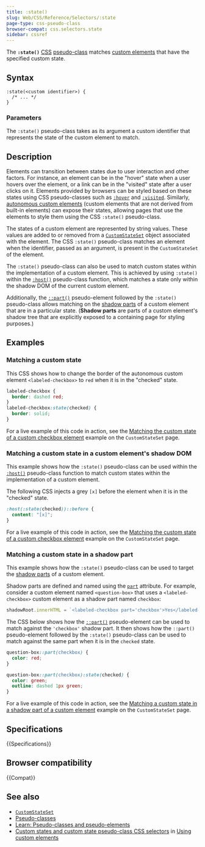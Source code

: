 ```yaml
---
title: :state()
slug: Web/CSS/Reference/Selectors/:state
page-type: css-pseudo-class
browser-compat: css.selectors.state
sidebar: cssref
---
```


The **`:state()`** [CSS](/en-US/docs/Web/CSS) [pseudo-class](/en-US/docs/Web/CSS/Reference/Selectors/Pseudo-classes) matches [custom elements](/en-US/docs/Web/API/Web_components/Using_custom_elements) that have the specified custom state.

## Syntax

```css-nolint
:state(<custom identifier>) {
  /* ... */
}
```

### Parameters

The `:state()` pseudo-class takes as its argument a custom identifier that represents the state of the custom element to match.

## Description

Elements can transition between states due to user interaction and other factors.
For instance, an element can be in the "hover" state when a user hovers over the element, or a link can be in the "visited" state after a user clicks on it.
Elements provided by browsers can be styled based on these states using CSS pseudo-classes such as [`:hover`](/en-US/docs/Web/CSS/:hover) and [`:visited`](/en-US/docs/Web/CSS/:visited).
Similarly, [autonomous custom elements](/en-US/docs/Web/API/Web_components/Using_custom_elements#types_of_custom_element) (custom elements that are not derived from built-in elements) can expose their states, allowing pages that use the elements to style them using the CSS `:state()` pseudo-class.

The states of a custom element are represented by string values.
These values are added to or removed from a [`CustomStateSet`](/en-US/docs/Web/API/CustomStateSet) object associated with the element.
The CSS `:state()` pseudo-class matches an element when the identifier, passed as an argument, is present in the `CustomStateSet` of the element.

The `:state()` pseudo-class can also be used to match custom states within the implementation of a custom element.
This is achieved by using `:state()` within the [`:host()`](/en-US/docs/Web/CSS/:host_function) pseudo-class function, which matches a state only within the shadow DOM of the current custom element.

Additionally, the [`::part()`](/en-US/docs/Web/CSS/::part) pseudo-element followed by the `:state()` pseudo-class allows matching on the [shadow parts](/en-US/docs/Web/CSS/CSS_shadow_parts) of a custom element that are in a particular state. (**Shadow parts** are parts of a custom element's shadow tree that are explicitly exposed to a containing page for styling purposes.)

## Examples

### Matching a custom state

This CSS shows how to change the border of the autonomous custom element `<labeled-checkbox>` to `red` when it is in the "checked" state.

```css
labeled-checkbox {
  border: dashed red;
}
labeled-checkbox:state(checked) {
  border: solid;
}
```

For a live example of this code in action, see the [Matching the custom state of a custom checkbox element](/en-US/docs/Web/API/CustomStateSet#matching_the_custom_state_of_a_custom_checkbox_element) example on the `CustomStateSet` page.

### Matching a custom state in a custom element's shadow DOM

This example shows how the `:state()` pseudo-class can be used within the [`:host()`](/en-US/docs/Web/CSS/:host_function) pseudo-class function to match custom states within the implementation of a custom element.

The following CSS injects a grey `[x]` before the element when it is in the "checked" state.

```css
:host(:state(checked))::before {
  content: "[x]";
}
```

For a live example of this code in action, see the [Matching the custom state of a custom checkbox element](/en-US/docs/Web/API/CustomStateSet#matching_the_custom_state_of_a_custom_checkbox_element) example on the `CustomStateSet` page.

### Matching a custom state in a shadow part

This example shows how the `:state()` pseudo-class can be used to target the [shadow parts](/en-US/docs/Web/CSS/CSS_shadow_parts) of a custom element.

Shadow parts are defined and named using the [`part`](/en-US/docs/Web/HTML/Reference/Global_attributes/part) attribute.
For example, consider a custom element named `<question-box>` that uses a `<labeled-checkbox>` custom element as a shadow part named `checkbox`:

```js
shadowRoot.innerHTML = `<labeled-checkbox part='checkbox'>Yes</labeled-checkbox>`;
```

The CSS below shows how the [`::part()`](/en-US/docs/Web/CSS/::part) pseudo-element can be used to match against the `'checkbox'` shadow part.
It then shows how the `::part()` pseudo-element followed by the `:state()` pseudo-class can be used to match against the same part when it is in the `checked` state.

```css
question-box::part(checkbox) {
  color: red;
}

question-box::part(checkbox):state(checked) {
  color: green;
  outline: dashed 1px green;
}
```

For a live example of this code in action, see the [Matching a custom state in a shadow part of a custom element](/en-US/docs/Web/API/CustomStateSet#matching_a_custom_state_in_a_shadow_part_of_a_custom_element) example on the `CustomStateSet` page.

## Specifications

{{Specifications}}

## Browser compatibility

{{Compat}}

## See also

- [`CustomStateSet`](/en-US/docs/Web/API/CustomStateSet)
- [Pseudo-classes](/en-US/docs/Web/CSS/Reference/Selectors/Pseudo-classes)
- [Learn: Pseudo-classes and pseudo-elements](/en-US/docs/Learn_web_development/Core/Styling_basics/Pseudo_classes_and_elements)
- [Custom states and custom state pseudo-class CSS selectors](/en-US/docs/Web/API/Web_components/Using_custom_elements#custom_states_and_custom_state_pseudo-class_css_selectors) in [Using custom elements](/en-US/docs/Web/API/Web_components/Using_custom_elements)
